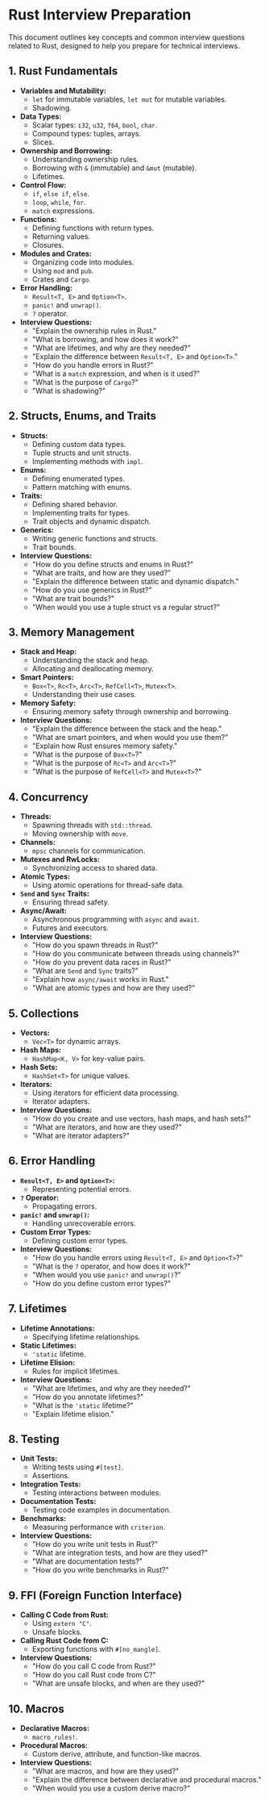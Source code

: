 # Rust Interview Preparation

This document outlines key concepts and common interview questions related to Rust, designed to help you prepare for technical interviews.

## 1. Rust Fundamentals

* **Variables and Mutability:**
    * `let` for immutable variables, `let mut` for mutable variables.
    * Shadowing.
* **Data Types:**
    * Scalar types: `i32`, `u32`, `f64`, `bool`, `char`.
    * Compound types: tuples, arrays.
    * Slices.
* **Ownership and Borrowing:**
    * Understanding ownership rules.
    * Borrowing with `&` (immutable) and `&mut` (mutable).
    * Lifetimes.
* **Control Flow:**
    * `if`, `else if`, `else`.
    * `loop`, `while`, `for`.
    * `match` expressions.
* **Functions:**
    * Defining functions with return types.
    * Returning values.
    * Closures.
* **Modules and Crates:**
    * Organizing code into modules.
    * Using `mod` and `pub`.
    * Crates and `Cargo`.
* **Error Handling:**
    * `Result<T, E>` and `Option<T>`.
    * `panic!` and `unwrap()`.
    * `?` operator.
* **Interview Questions:**
    * "Explain the ownership rules in Rust."
    * "What is borrowing, and how does it work?"
    * "What are lifetimes, and why are they needed?"
    * "Explain the difference between `Result<T, E>` and `Option<T>`."
    * "How do you handle errors in Rust?"
    * "What is a `match` expression, and when is it used?"
    * "What is the purpose of `Cargo`?"
    * "What is shadowing?"

## 2. Structs, Enums, and Traits

* **Structs:**
    * Defining custom data types.
    * Tuple structs and unit structs.
    * Implementing methods with `impl`.
* **Enums:**
    * Defining enumerated types.
    * Pattern matching with enums.
* **Traits:**
    * Defining shared behavior.
    * Implementing traits for types.
    * Trait objects and dynamic dispatch.
* **Generics:**
    * Writing generic functions and structs.
    * Trait bounds.
* **Interview Questions:**
    * "How do you define structs and enums in Rust?"
    * "What are traits, and how are they used?"
    * "Explain the difference between static and dynamic dispatch."
    * "How do you use generics in Rust?"
    * "What are trait bounds?"
    * "When would you use a tuple struct vs a regular struct?"

## 3. Memory Management

* **Stack and Heap:**
    * Understanding the stack and heap.
    * Allocating and deallocating memory.
* **Smart Pointers:**
    * `Box<T>`, `Rc<T>`, `Arc<T>`, `RefCell<T>`, `Mutex<T>`.
    * Understanding their use cases.
* **Memory Safety:**
    * Ensuring memory safety through ownership and borrowing.
* **Interview Questions:**
    * "Explain the difference between the stack and the heap."
    * "What are smart pointers, and when would you use them?"
    * "Explain how Rust ensures memory safety."
    * "What is the purpose of `Box<T>`?"
    * "What is the purpose of `Rc<T>` and `Arc<T>`?"
    * "What is the purpose of `RefCell<T>` and `Mutex<T>`?"

## 4. Concurrency

* **Threads:**
    * Spawning threads with `std::thread`.
    * Moving ownership with `move`.
* **Channels:**
    * `mpsc` channels for communication.
* **Mutexes and RwLocks:**
    * Synchronizing access to shared data.
* **Atomic Types:**
    * Using atomic operations for thread-safe data.
* **`Send` and `Sync` Traits:**
    * Ensuring thread safety.
* **Async/Await:**
    * Asynchronous programming with `async` and `await`.
    * Futures and executors.
* **Interview Questions:**
    * "How do you spawn threads in Rust?"
    * "How do you communicate between threads using channels?"
    * "How do you prevent data races in Rust?"
    * "What are `Send` and `Sync` traits?"
    * "Explain how `async/await` works in Rust."
    * "What are atomic types and how are they used?"

## 5. Collections

* **Vectors:**
    * `Vec<T>` for dynamic arrays.
* **Hash Maps:**
    * `HashMap<K, V>` for key-value pairs.
* **Hash Sets:**
    * `HashSet<T>` for unique values.
* **Iterators:**
    * Using iterators for efficient data processing.
    * Iterator adapters.
* **Interview Questions:**
    * "How do you create and use vectors, hash maps, and hash sets?"
    * "What are iterators, and how are they used?"
    * "What are iterator adapters?"

## 6. Error Handling

* **`Result<T, E>` and `Option<T>`:**
    * Representing potential errors.
* **`?` Operator:**
    * Propagating errors.
* **`panic!` and `unwrap()`:**
    * Handling unrecoverable errors.
* **Custom Error Types:**
    * Defining custom error types.
* **Interview Questions:**
    * "How do you handle errors using `Result<T, E>` and `Option<T>`?"
    * "What is the `?` operator, and how does it work?"
    * "When would you use `panic!` and `unwrap()`?"
    * "How do you define custom error types?"

## 7. Lifetimes

* **Lifetime Annotations:**
    * Specifying lifetime relationships.
* **Static Lifetimes:**
    * `'static` lifetime.
* **Lifetime Elision:**
    * Rules for implicit lifetimes.
* **Interview Questions:**
    * "What are lifetimes, and why are they needed?"
    * "How do you annotate lifetimes?"
    * "What is the `'static` lifetime?"
    * "Explain lifetime elision."

## 8. Testing

* **Unit Tests:**
    * Writing tests using `#[test]`.
    * Assertions.
* **Integration Tests:**
    * Testing interactions between modules.
* **Documentation Tests:**
    * Testing code examples in documentation.
* **Benchmarks:**
    * Measuring performance with `criterion`.
* **Interview Questions:**
    * "How do you write unit tests in Rust?"
    * "What are integration tests, and how are they used?"
    * "What are documentation tests?"
    * "How do you write benchmarks in Rust?"

## 9. FFI (Foreign Function Interface)

* **Calling C Code from Rust:**
    * Using `extern "C"`.
    * Unsafe blocks.
* **Calling Rust Code from C:**
    * Exporting functions with `#[no_mangle]`.
* **Interview Questions:**
    * "How do you call C code from Rust?"
    * "How do you call Rust code from C?"
    * "What are unsafe blocks, and when are they used?"

## 10. Macros

* **Declarative Macros:**
    * `macro_rules!`.
* **Procedural Macros:**
    * Custom derive, attribute, and function-like macros.
* **Interview Questions:**
    * "What are macros, and how are they used?"
    * "Explain the difference between declarative and procedural macros."
    * "When would you use a custom derive macro?"